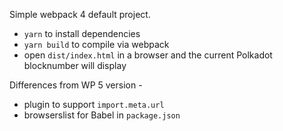 Simple webpack 4 default project.

- `yarn` to install dependencies
- `yarn build` to compile via webpack
- open `dist/index.html` in a browser and the current Polkadot blocknumber will display

Differences from WP 5 version -

- plugin to support `import.meta.url`
- browserslist for Babel in `package.json`
